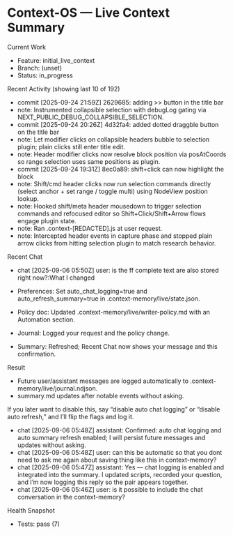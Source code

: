# Context-OS — Live Context Summary

Current Work
- Feature: initial_live_context
- Branch: (unset)
- Status: in_progress

Recent Activity (showing last 10 of 192)
- commit [2025-09-24 21:59Z] 2629685: adding >> button in the title bar
- note: Instrumented collapsible selection with debugLog gating via NEXT_PUBLIC_DEBUG_COLLAPSIBLE_SELECTION.
- commit [2025-09-24 20:26Z] 4d32fa4: added dotted draggble button on the title bar
- note: Let modifier clicks on collapsible headers bubble to selection plugin; plain clicks still enter title edit.
- note: Header modifier clicks now resolve block position via posAtCoords so range selection uses same positions as plugin.
- commit [2025-09-24 19:31Z] 8ec0a89: shift+click can now highlight the block
- note: Shift/cmd header clicks now run selection commands directly (select anchor + set range / toggle multi) using NodeView position lookup.
- note: Hooked shift/meta header mousedown to trigger selection commands and refocused editor so Shift+Click/Shift+Arrow flows engage plugin state.
- note: Ran .context-[REDACTED].js at user request.
- note: Intercepted header events in capture phase and stopped plain arrow clicks from hitting selection plugin to match research behavior.

Recent Chat
- chat [2025-09-06 05:50Z] user: is the ff complete text are also stored right now?:What I changed

- Preferences: Set auto_chat_logging=true and auto_refresh_summary=true in .context-memory/live/state.json.
- Policy doc: Updated .context-memory/live/writer-policy.md with an Automation section.
- Journal: Logged your request and the policy change.
- Summary: Refreshed; Recent Chat now shows your message and this confirmation.

Result

- Future user/assistant messages are logged automatically to .context-memory/live/journal.ndjson.
- summary.md updates after notable events without asking.

If you later want to disable this, say “disable auto chat logging” or “disable auto refresh,” and I’ll flip the
flags and log it.

- chat [2025-09-06 05:48Z] assistant: Confirmed: auto chat logging and auto summary refresh enabled; I will persist future messages and updates without asking.
- chat [2025-09-06 05:48Z] user: can this be automatic so that you dont need to ask me again about saving thing like this in context-memory?
- chat [2025-09-06 05:47Z] assistant: Yes — chat logging is enabled and integrated into the summary. I updated scripts, recorded your question, and I’m now logging this reply so the pair appears together.
- chat [2025-09-06 05:46Z] user: is it possible to include the chat conversation in the context-memory?

Health Snapshot
- Tests: pass (7)
